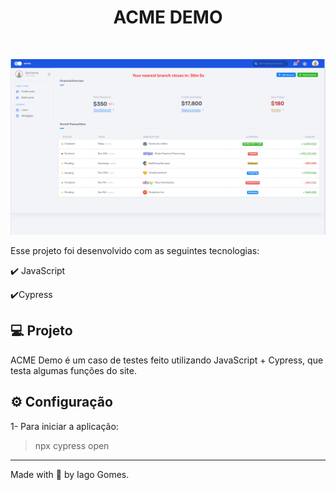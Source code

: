 
<h1 align="center">
   ACME DEMO
</h1>

<br>

<p align="center">
  <a>
  <img alt="ACME" src="https://raw.githubusercontent.com/Iago-gomes/ACME-DEMO/main/public/readme/home.png" />
  </a>
</p>


Esse projeto foi desenvolvido com as seguintes tecnologias:

✔️ JavaScript

✔️Cypress


## 💻 Projeto

ACME Demo é um caso de testes feito utilizando JavaScript + Cypress, que testa algumas funções do site.

## ⚙ Configuração

1- Para iniciar a aplicação:
> npx cypress open


---

Made with 💜 by Iago Gomes.
